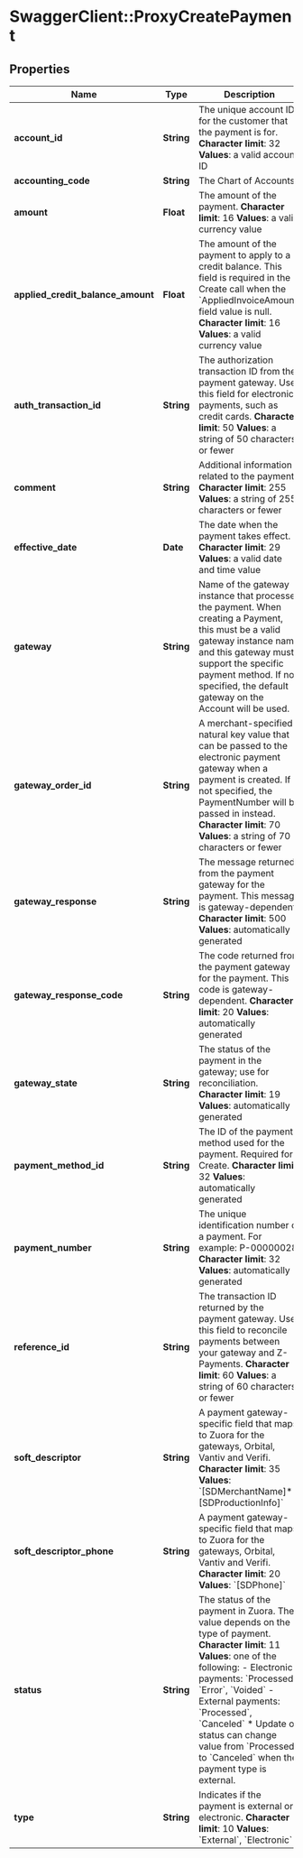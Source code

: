# SwaggerClient::ProxyCreatePayment

## Properties
Name | Type | Description | Notes
------------ | ------------- | ------------- | -------------
**account_id** | **String** |  The unique account ID for the customer that the payment is for. **Character limit**: 32 **Values**: a valid account ID  | 
**accounting_code** | **String** |  The Chart of Accounts  | [optional] 
**amount** | **Float** |  The amount of the payment. **Character limit**: 16 **Values**: a valid currency value  | 
**applied_credit_balance_amount** | **Float** |  The amount of the payment to apply to a credit balance. This field is required in the Create call when the &#x60;AppliedInvoiceAmount&#x60; field value is null. **Character limit**: 16 **Values**: a valid currency value  | 
**auth_transaction_id** | **String** |  The authorization transaction ID from the payment gateway. Use this field for electronic payments, such as credit cards. **Character limit**: 50 **Values**: a string of 50 characters or fewer  | [optional] 
**comment** | **String** |  Additional information related to the payment. **Character limit**: 255 **Values**: a string of 255 characters or fewer  | [optional] 
**effective_date** | **Date** |  The date when the payment takes effect. **Character limit**: 29 **Values**: a valid date and time value  | 
**gateway** | **String** |  Name of the gateway instance that processes the payment. When creating a Payment, this must be a valid gateway instance name and this gateway must support the specific payment method. If not specified, the default gateway on the Account will be used.  | [optional] 
**gateway_order_id** | **String** |  A merchant-specified natural key value that can be passed to the electronic payment gateway when a payment is created. If not specified, the PaymentNumber will be passed in instead. **Character limit**: 70 **Values**: a string of 70 characters or fewer  | [optional] 
**gateway_response** | **String** |  The message returned from the payment gateway for the payment. This message is gateway-dependent. **Character limit**: 500 **Values**: automatically generated  | 
**gateway_response_code** | **String** |  The code returned from the payment gateway for the payment. This code is gateway-dependent. **Character limit**: 20 **Values**: automatically generated  | 
**gateway_state** | **String** |  The status of the payment in the gateway; use for reconciliation. **Character limit**: 19 **Values**: automatically generated  | 
**payment_method_id** | **String** |  The ID of the payment method used for the payment. Required for Create. **Character limit**: 32 **Values**: automatically generated  | [optional] 
**payment_number** | **String** |  The unique identification number of a payment. For example: P-00000028. **Character limit**: 32 **Values**: automatically generated  | 
**reference_id** | **String** |  The transaction ID returned by the payment gateway. Use this field to reconcile payments between your gateway and Z-Payments. **Character limit**: 60 **Values**: a string of 60 characters or fewer  | [optional] 
**soft_descriptor** | **String** |  A payment gateway-specific field that maps to Zuora for the gateways, Orbital, Vantiv and Verifi. **Character limit**: 35 **Values**: &#x60;[SDMerchantName]*[SDProductionInfo]&#x60;  | [optional] 
**soft_descriptor_phone** | **String** |  A payment gateway-specific field that maps to Zuora for the gateways, Orbital, Vantiv and Verifi. **Character limit**: 20 **Values**: &#x60;[SDPhone]&#x60;  | [optional] 
**status** | **String** |  The status of the payment in Zuora. The value depends on the type of payment. **Character limit**: 11 **Values**: one of the following:  -  Electronic payments: &#x60;Processed&#x60;, &#x60;Error&#x60;, &#x60;Voided&#x60;  -  External payments: &#x60;Processed&#x60;, &#x60;Canceled&#x60;  * Update of status can change value from &#x60;Processed&#x60; to &#x60;Canceled&#x60; when the payment type is external.  | 
**type** | **String** |  Indicates if the payment is external or electronic. **Character limit**: 10 **Values**: &#x60;External&#x60;, &#x60;Electronic&#x60;  | 


